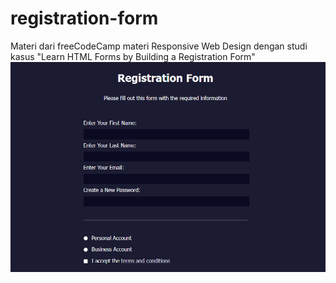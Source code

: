 # registration-form
Materi dari freeCodeCamp materi Responsive Web Design dengan studi kasus "Learn HTML Forms by Building a Registration Form"
<img src="preview.png"/>
